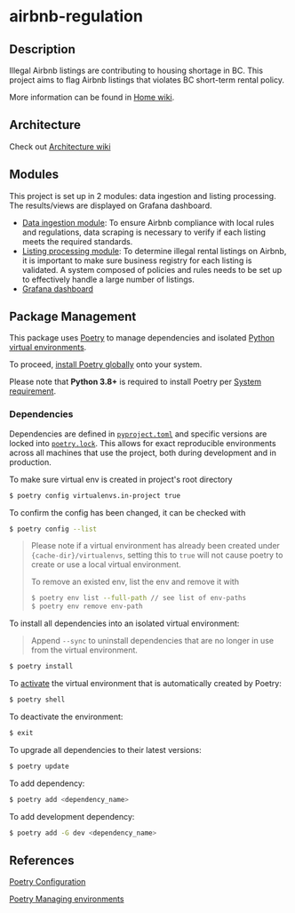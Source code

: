 # airbnb-regulation

## Description

Illegal Airbnb listings are contributing to housing shortage in BC. This project aims to flag Airbnb listings that violates BC short-term rental policy.

More information can be found in [Home wiki](https://github.com/CodeForBc/airbnb-regulation/wiki).

## Architecture
Check out [Architecture wiki](https://github.com/CodeForBc/airbnb-regulation/wiki/Architecture)

## Modules
This project is set up in 2 modules: data ingestion and listing processing. The results/views are displayed on Grafana dashboard.

- [Data ingestion module](https://github.com/CodeForBc/airbnb-regulation/wiki/Data-Ingestion-Module): To ensure Airbnb compliance with local rules and regulations, data scraping is necessary to verify if each listing meets the required standards.
- [Listing processing module](https://github.com/CodeForBc/airbnb-regulation/wiki/Listing-processing-module): To determine illegal rental listings on Airbnb, it is important to make sure business registry for each listing is validated. A system composed of policies and rules needs to be set up to effectively handle a large number of listings.
- [Grafana dashboard](https://github.com/CodeForBc/airbnb-regulation/wiki/Grafana-dashboard)

## Package Management

This package uses [Poetry](https://python-poetry.org/) to manage dependencies and
isolated [Python virtual environments](https://docs.python.org/3/library/venv.html).

To proceed,
[install Poetry globally](https://python-poetry.org/docs/#installation)
onto your system.

Please note that **Python 3.8+** is required to install Poetry per [System requirement](https://python-poetry.org/docs/#system-requirements).

### Dependencies

Dependencies are defined in [`pyproject.toml`](./pyproject.toml) and specific versions are locked
into [`poetry.lock`](./poetry.lock). This allows for exact reproducible environments across
all machines that use the project, both during development and in production.

To make sure virtual env is created in project's root directory
```bash
$ poetry config virtualenvs.in-project true
```

To confirm the config has been changed, it can be checked with 
```bash
$ poetry config --list
```

> Please note if a virtual environment has already been created under `{cache-dir}/virtualenvs`, setting this to `true` will not cause poetry to create or use a local virtual environment.
> 
> To remove an existed env, list the env and remove it with
> ```bash
> $ poetry env list --full-path // see list of env-paths
> $ poetry env remove env-path
> ```

To install all dependencies into an isolated virtual environment:

> Append `--sync` to uninstall dependencies that are no longer in use from the virtual environment.

```bash
$ poetry install
```

To [activate](https://python-poetry.org/docs/basic-usage#activating-the-virtual-environment) the
virtual environment that is automatically created by Poetry:

```bash
$ poetry shell
```

To deactivate the environment:

```bash
$ exit
```

To upgrade all dependencies to their latest versions:

```bash
$ poetry update
```

To add dependency:

```bash
$ poetry add <dependency_name>
```

To add development dependency:
```bash
$ poetry add -G dev <dependency_name>
```

## References

[Poetry Configuration](https://python-poetry.org/docs/configuration/)

[Poetry Managing environments](https://python-poetry.org/docs/managing-environments/)
